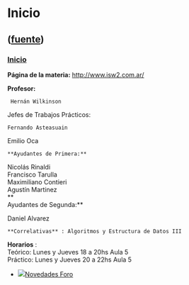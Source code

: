 # Inicio
([fuente](https://campus.exactas.uba.ar/course/view.php?id=1039))
---
### [Inicio](https://campus.exactas.uba.ar/course/view.php?id=1039&section=0)

 **Página de la materia:** <http://www.isw2.com.ar/>

**Profesor:**

     Hernán Wilkinson
    
Jefes de Trabajos Prácticos:

    Fernando Asteasuain

Emilio Oca

    **Ayudantes de Primera:**
      
Nicolás Rinaldi  
Francisco Tarulla  
Maximiliano Contieri  
Agustín Martinez  
 **  
Ayudantes de Segunda:**

Daniel Alvarez

    **Correlativas** : Algoritmos y Estructura de Datos III

**Horarios** :  
Teórico: Lunes y Jueves 18 a 20hs Aula 5  
Práctico: Lunes y Jueves 20 a 22hs Aula 5

  - [![ ](https://campus.exactas.uba.ar/theme/image.php/aardvark/forum/1524598950/icon)Novedades Foro](https://campus.exactas.uba.ar/mod/forum/view.php?id=53972)

